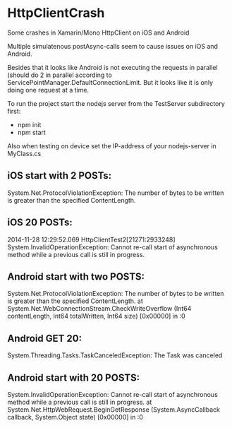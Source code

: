HttpClientCrash
===============

Some crashes in Xamarin/Mono HttpClient on iOS and Android

Multiple simulatenous postAsync-calls seem to cause issues on iOS and Android.

Besides that it looks like Android is not executing the requests in parallel (should do 2 in parallel according to ServicePointManager.DefaultConnectionLimit. But it looks like it is only doing one request at a time.

To run the project start the nodejs server from the TestServer subdirectory first:
- npm init
- npm start

Also when testing on device set the IP-address of your nodejs-server in MyClass.cs

iOS start with 2 POSTs:
------
System.Net.ProtocolViolationException: The number of bytes to be written is greater than the specified ContentLength.

iOS 20 POSTs:
-------
2014-11-28 12:29:52.069 HttpClientTest2[21271:2933248] System.InvalidOperationException: Cannot re-call start of asynchronous method while a previous call is still in progress.

Android start with two POSTS: 
---------
System.Net.ProtocolViolationException: The number of bytes to be written is greater than the specified ContentLength.
  at System.Net.WebConnectionStream.CheckWriteOverflow (Int64 contentLength, Int64 totalWritten, Int64 size) [0x00000] in <filename unknown>:0 

Android GET 20:
---------
System.Threading.Tasks.TaskCanceledException: The Task was canceled

Android start with 20 POSTS:
-----------
System.InvalidOperationException: Cannot re-call start of asynchronous method while a previous call is still in progress.
  at System.Net.HttpWebRequest.BeginGetResponse (System.AsyncCallback callback, System.Object state) [0x00000] in <filename unknown>:0 
